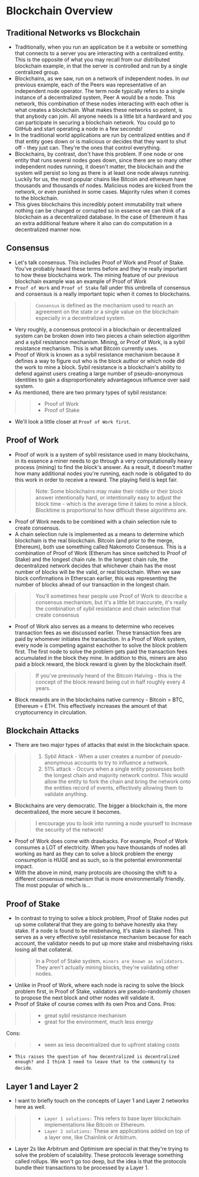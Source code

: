 # Blockchain Overview

## Traditional Networks vs Blockchain
- Traditionally, when you run an application be it a website or something that connects to a server you are interacting with a centralized entity. This is the opposite of what you may recall from our distributed blockchain example, in that the server is controlled and run by a single centralized group.
- Blockchains, as we saw, run on a network of independent nodes. In our previous example, each of the Peers was representative of an independent node operator. The term node typically refers to a single instance of a decentralized system, Peer A would be a node. This network, this combination of these nodes interacting with each other is what creates a blockchain. What makes these networks so potent, is that anybody can join. All anyone needs is a little bit a hardward and you can participate in securing a blockchain network. You could go to GitHub and start operating a node in a few seconds!
- In the traditional world applications are run by centralized entities and if that entity goes down or is malicious or decides that they want to shut off - they just can. They're the ones that control everything.
- Blockchains, by contrast, don't have this problem. If one node or one entity that runs several nodes goes down, since there are so many other independent nodes running, it doesn't matter, the blockchain and the system will persist so long as there is at least one node always running. Luckily for us, the most popular chains like Bitcoin and ethereum have thousands and thousands of nodes. Malicious nodes are kicked from the network, or even punished in some cases. Majority rules when it comes to the blockchain.
- This gives blockchains this incredibly potent immutability trait where nothing can be changed or corrupted so in essence we can think of a blockchain as a decentralized database. In the case of Ethereum it has an extra additional feature where it also can do computation in a decentralized manner now.

## Consensus
- Let's talk consensus. This includes Proof of Work and Proof of Stake. You've probably heard these terms before and they're really important to how these blockchains work.
The mining feature of our previous blockchain example was an example of Proof of Work
- `Proof of Work` and `Proof of Stake` fall under this umbrella of consensus and consensus is a really important topic when it comes to blockchains.

>> `Consensus` is defined as the mechanism used to reach an agreement on the state or a single value on the blockchain especially in a decentralized system.

- Very roughly, a consensus protocol in a blockchain or decentralized system can be broken down into two pieces a chain selection algorithm and a sybil resistance mechanism. Mining, or Proof of Work, is a sybil resistance mechanism. This is what Bitcoin currently uses.
- Proof of Work is known as a sybil resistance mechanism because it defines a way to figure out who is the block author or which node did the work to mine a block. Sybil resistance is a blockchain's ability to defend against users creating a large number of pseudo-anonymous identities to gain a disproportionately advantageous influence over said system.
- As mentioned, there are two primary types of sybil resistance:

>> - Proof of Work
>> - Proof of Stake

- We'll look a little closer at `Proof of Work first`.

## Proof of Work
- Proof of work is a system of sybil resistance used in many blockchains, in its essence a miner needs to go through a very computationally heavy process (mining) to find the block's answer. As a result, it doesn't matter how many additional nodes you're running, each node is obligated to do this work in order to receive a reward. The playing field is kept fair.

>> Note: Some blockchains may make their riddle or their block answer intentionally hard, or intentionally easy to adjust the block time - which is the average time it takes to mine a block. Blocktime is proportional to how difficult these algorithms are.

- Proof of Work needs to be combined with a chain selection rule to create consensus.
- A chain selection rule is implemented as a means to determine which blockchain is the real blockchain. Bitcoin (and prior to the merge, Ethereum), both use something called Nakomoto Consensus. This is a combination of Proof of Work (Etherum has since switched to Proof of Stake) and the longest chain rule.
In the longest chain rule, the decentralized network decides that whichever chain has the most number of blocks will be the valid, or real blockchain. When we saw block confirmations in Etherscan earlier, this was representing the number of blocks ahead of our transaction in the longest chain.

>> You'll sometimes hear people use Proof of Work to describe a consensus mechanism, but it's a little bit inaccurate, it's really the combination of sybil resistance and chain selection that create consensus

- Proof of Work also serves as a means to determine who receives transaction fees as we discussed earlier. These transaction fees are paid by whomever initiates the transaction. In a Proof of Work system, every node is competing against eachother to solve the block problem first. The first node to solve the problem gets paid the transaction fees accumulated in the block they mine. In addition to this, miners are also paid a block reward, the block reward is given by the blockchain itself.

>> If you've previously heard of the Bitcoin Halving - this is the concept of the block reward being cut in half roughly every 4 years.

- Block rewards are in the blockchains native currency - Bitcoin = BTC, Ethereum = ETH. This effectively increases the amount of that cryptocurrency in circulation.

## Blockchain Attacks
- There are two major types of attacks that exist in the blockchain space.

>> 1. Sybil Attack - When a user creates a number of pseudo-anonymous accounts to try to influence a network.
>> 2. 51% attack - Occurs when a single entity possesses both the longest chain and majority network control. This would allow the entity to fork the chain and bring the network onto the entities record of events, effectively allowing them to validate anything.

- Blockchains are very democratic. The bigger a blockchain is, the more decentralized, the more secure it becomes.

>> I encourage you to look into running a node yourself to increase the security of the network!

- Proof of Work does come with drawbacks. For example, Proof of Work consumes a LOT of electricity. When you have thousands of nodes all working as hard as they can to solve a block problem the energy consumption is HUGE and as such, so is the potential environmental impact.
- With the above in mind, many protocols are choosing the shift to a different consensus mechanism that is more environmentally friendly. The most popular of which is...

## Proof of Stake
- In contrast to trying to solve a block problem, Proof of Stake nodes put up some collateral that they are going to behave honestly aka they stake. If a node is found to be misbehaving, it's stake is slashed. This serves as a very effective sybil resistance mechanism because for each account, the validator needs to put up more stake and misbehaving risks losing all that collateral.

>> In a Proof of Stake system, `miners are known as validators`. They aren't actually mining blocks, they're validating other nodes.

- Unlike in Proof of Work, where each node is racing to solve the block problem first, in Proof of Stake, validators are pseudo-randomly chosen to propose the next block and other nodes will validate it.
- Proof of Stake of course comes with its own Pros and Cons.
Pros:

>> - great sybil resistance mechanism
>> - great for the environment, much less energy

Cons:

>> - seen as less decentralized due to upfront staking costs

- `This raises the question of how decentralized is decentralized enough? and I think I need to leave that to the community to decide`.

## Layer 1 and Layer 2
- I want to briefly touch on the concepts of Layer 1 and Layer 2 networks here as well.

>> - `Layer 1 solutions:` This refers to base layer blockchain implementations like Bitcoin or Ethereum.
>> - `Layer 2 solutions:` These are applications added on top of a layer one, like Chainlink or Arbitrum.

- Layer 2s like Arbitrum and Optimism are special in that they're trying to solve the problem of scalability. These protocols leverage something called rollups. We won't go too deep, but the idea is that the protocols bundle their transactions to be processed by a Layer 1.
